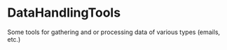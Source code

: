 DataHandlingTools
=================

Some tools for gathering and or processing data of various types (emails, etc.)
